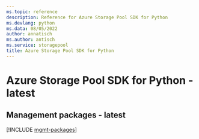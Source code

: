 ```yaml
---
ms.topic: reference
description: Reference for Azure Storage Pool SDK for Python
ms.devlang: python
ms.data: 08/05/2022
author: annatisch
ms.author: antisch
ms.service: storagepool
title: Azure Storage Pool SDK for Python
---
```

# Azure Storage Pool SDK for Python - latest

## Management packages - latest
[!INCLUDE [mgmt-packages](storage-pool-mgmt-index.md)]
